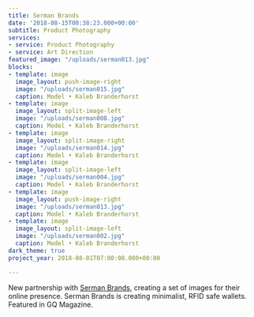 ```yaml
---
title: Serman Brands
date: '2018-08-15T00:38:23.000+00:00'
subtitle: Product Photography
services:
- service: Product Photography
- service: Art Direction
featured_image: "/uploads/serman013.jpg"
blocks:
- template: image
  image_layout: push-image-right
  image: "/uploads/serman015.jpg"
  caption: Model • Kaleb Branderhorst
- template: image
  image_layout: split-image-left
  image: "/uploads/serman008.jpg"
  caption: Model • Kaleb Branderhorst
- template: image
  image_layout: split-image-right
  image: "/uploads/serman014.jpg"
  caption: Model • Kaleb Branderhorst
- template: image
  image_layout: split-image-left
  image: "/uploads/serman004.jpg"
  caption: Model • Kaleb Branderhorst
- template: image
  image_layout: push-image-right
  image: "/uploads/serman013.jpg"
  caption: Model • Kaleb Branderhorst
- template: image
  image_layout: split-image-left
  image: "/uploads/serman002.jpg"
  caption: Model • Kaleb Branderhorst
dark_theme: true
project_year: 2018-08-01T07:00:00.000+00:00

---
```

New partnership with [Serman Brands](https://sermanbrands.com), creating a set of images for their online presence. Serman Brands is creating minimalist, RFID safe wallets. Featured in GQ Magazine.